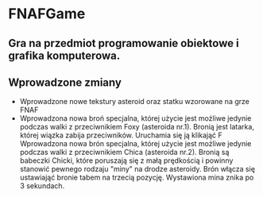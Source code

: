 # FNAFGame
## Gra na przedmiot programowanie obiektowe i grafika komputerowa.  

## Wprowadzone zmiany
<ul>
  <li> Wprowadzone nowe tekstury asteroid oraz statku wzorowane na grze FNAF </li>
  <li> Wprowadzona nowa broń specjalna, której użycie jest możliwe jedynie podczas walki z przeciwnikiem Foxy (asteroida nr.1). Bronią jest latarka, której wiązka zabija przeciwników. Uruchamia się ją klikająć F</li>
  <l1> Wprowadzona nowa brón specjalna, której użycie jest możliwe jedynie podczas walki z przeciwnikiem Chica (asteroida nr.2). Bronią są babeczki Chicki, które poruszają się z małą prędkością i powinny stanowić pewnego rodzaju "miny" na drodze asteroidy. Brón włącza się ustawiająć bronie tabem na trzecią pozycję. Wystawiona mina znika po 3 sekundach.</l1>
</ul>
